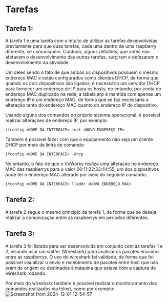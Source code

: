 # Tarefas

## Tarefa 1:

A tarefa 1 é uma tarefa com o intuito de utilizar as tarefas desenvolvidas previamente para que duas tarefas, cada uma dentro de uma raspberry diferente, se comuniquem. Contudo, alguns detalhes, que antes não afetavam o desenvolvimento das outras tarefas, surgiram e defasaram o desenvolvimento da atividade.

Um deles sendo o fato de que ambas os dispositivos possuem o mesmo endereço MAC e estão configurados como clientes DHCP, de forma que quando os dois dispositivos são ligados, é necessário um servidor DHCP para fornecer um endereço de IP para os hosts, no entando, por conta do endereço MAC duplicado na rede, a tabela arp é mantida com apenas um endereço IP e um endereço MAC, de forma que se faz necessária a alteração tanto do endereço MAC quanto do endereço IP do dispositivo.

Usando alguns dos comandos do próprio sistema operacional, é possível realizar alterações de endereço IP, por exemplo:
```
ifconfig <NOME DA INTERFACE> inet <NOVO ENDEREÇO IP>
```

Também é possível fazer com que o equipamento não seja um cliente DHCP por meio da linha de comando:
```
ifconfig <NOME DA INTERFACE> -dhcp
```
No entanto, o fato de que o VxWorks realiza uma alteração no endereço MAC das raspberrys para o valor 00:11:22:33:44:55, um dos dispositivos pode ter o endereço MAC alterado por meio do seguinte comando:
```
ifconfig <NOME DA INTERFACE> lladdr <NOVO ENDEREÇO MAC>
```


## Tarefa 2:

A tarefa 2 segue o mesmo princípio da tarefa 1, de forma que se deseja realizar a comunicação entre as raspberrys em períodos diferentes.

## Tarefa 3:

A tarefa 3 foi listada para ser desenvolvida em conjunto com as tarefas 1 e 2, visando usar um sniffer (Wireshark) para analisar os pacotes enviados entre as raspberrys.
O uso do wireshark foi validado, de forma que foi possível visualizar o envio e recebimento de pacotes entre host que não eram de origem ou destinados à máquina que estava com a captura do wireshark rodando.


Por meio do wireshark também é possível realizar o monitoramento dos comandos realizados via telnet, como por exemplo:
![Screenshot from 2024-12-01 12-54-57](https://github.com/user-attachments/assets/4e5ef8bd-f36f-4460-848c-8fe1e87daa65)
